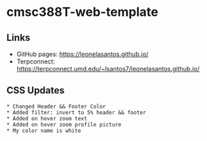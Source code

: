 # cmsc388T-web-template

## Links 
   * GitHub pages: https://leonelasantos.github.io/
   * Terpconnect: https://terpconnect.umd.edu/~lsantos7/leonelasantos.github.io/

## CSS Updates
    * Changed Header && Footer Color
    * Added filter: invert to 5% header && footer
    * Added on hover zoom text
    * Added on hover zoom profile picture
    * My color name is white
